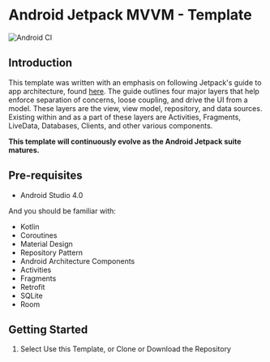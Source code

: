 Android Jetpack MVVM - Template 
============================================================================ 
![Android CI](https://github.com/MoonWolf125/Android-Jetpack-MVVM-Template/workflows/Android%20CI/badge.svg)

Introduction
------------
This template was written with an emphasis on following Jetpack's guide to app architecture,
found [here](https://developer.android.com/jetpack/docs/guide). The guide outlines four major layers
that help enforce separation of concerns, loose coupling, and drive the UI from a model. These layers
are the view, view model, repository, and data sources. Existing within and as a part of these layers
are Activities, Fragments, LiveData, Databases, Clients, and other various components.

**This template will continuously evolve as the Android Jetpack suite matures.**

Pre-requisites
--------------
* Android Studio 4.0

And you should be familiar with:
* Kotlin
* Coroutines
* Material Design
* Repository Pattern
* Android Architecture Components
* Activities
* Fragments
* Retrofit
* SQLite
* Room

Getting Started
---------------
1. Select Use this Template, or Clone or Download the Repository
